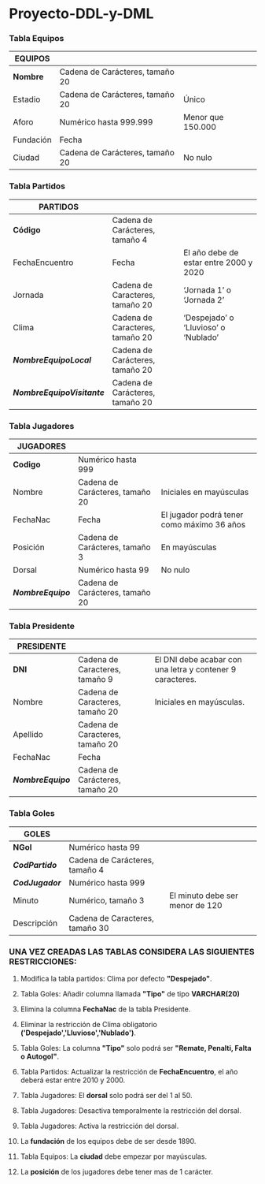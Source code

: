 # Proyecto-DDL-y-DML

### Tabla Equipos

|  			**EQUIPOS** 		 |                                   |                     |
|---------------|-----------------------------------|---------------------|
|  			**Nombre** 		  |  			Cadena 			de Carácteres, tamaño 20 		 |  			   			 		               |
|  			Estadio 		     |  			Cadena 			de Carácteres, tamaño 20 		 |  			Único 		             |
|  			Aforo 		       |  			Numérico 			hasta 999.999 		          |  			Menor 			que 150.000 		 |
|  			Fundación 		   |  			Fecha 		                           |  			   			 		               |
|  			Ciudad 		      |  			Cadena 			de Carácteres, tamaño 20 		 |  			No 			nulo 		           |

### Tabla Partidos

|  			**PARTIDOS** 		                |                                   |                                          |
|-------------------------------|-----------------------------------|------------------------------------------|
|  			**Código** 		                  |  			Cadena 			de Carácteres, tamaño 4 		  |  			   			 		                                    |
|  			FechaEncuentro 		              |  			Fecha 		                           |  			El 			año debe de estar entre 2000 y 2020 		 |
|  			Jornada 		                     |  			Cadena 			de Caracteres, tamaño 20 		 |  			‘Jornada 1’ o ‘Jornada 			2’ 		              |
|  			Clima 		                       |  			Cadena 			de Caracteres, tamaño 20 		 |  			‘Despejado’ 			o ‘Lluvioso’ o ‘Nublado’ 		   |
|  			***NombreEquipoLocal*** 		     |  			Cadena 			de Carácteres, tamaño 20 		 |  			   			 		                                    |
|  			***NombreEquipoVisitante*** 		 |  			Cadena 			de Carácteres, tamaño 20 		 |  			   			 		                                    |

### Tabla Jugadores

|  			**JUGADORES** 		      |                                   |                                              |
|----------------------|-----------------------------------|----------------------------------------------|
|  			**Codigo** 		         |  			Numérico 			hasta 999 		              |  			   			 		                                        |
|  			Nombre 		             |  			Cadena 			de Carácteres, tamaño 20 		 |  			Iniciales 			en mayúsculas 		                    |
|  			FechaNac 		           |  			Fecha 		                           |  			El 			jugador podrá tener como máximo 36 años 		 |
|  			Posición 		           |  			Cadena 			de Carácteres, tamaño 3 		  |  			En 			mayúsculas 		                              |
|  			Dorsal 		             |  			Numérico 			hasta 99 		               |  			No 			nulo 		                                    |
|  			***NombreEquipo*** 		 |  			Cadena 			de Carácteres, tamaño 20 		 |  			   			 		                                        |

### Tabla Presidente

|  			**PRESIDENTE** 		     |                                   |                                                             |
|----------------------|-----------------------------------|-------------------------------------------------------------|
|  			**DNI** 		            |  			Cadena 			de Caracteres, tamaño 9 		  |  			El 			DNI debe acabar con una letra y contener 9 caracteres. 		 |
|  			Nombre 		             |  			Cadena 			de Caracteres, tamaño 20 		 |  			Iniciales 			en mayúsculas. 		                                  |
|  			Apellido 		           |  			Cadena 			de Caracteres, tamaño 20 		 |  			   			 		                                                       |
|  			FechaNac 		           |  			Fecha 		                           |  			   			 		                                                       |
|  			***NombreEquipo*** 		 |  			Cadena 			de Carácteres, tamaño 20 		 |  			   			 		                                                       |

### Tabla Goles

|  			**GOLES** 		        |                                   |                                   |
|--------------------|-----------------------------------|-----------------------------------|
|  			**NGol** 		         |  			Numérico 			hasta 99 		               |  			   			 		                             |
|  			***CodPartido*** 		 |  			Cadena 			de Carácteres, tamaño 4 		  |  			   			 		                             |
|  			***CodJugador*** 		 |  			Numérico 			hasta 999 		              |  			   			 		                             |
|  			Minuto 		           |  			Numérico, 			tamaño 3 		              |  			El 			minuto debe ser menor de 120 		 |
|  			Descripción 		      |  			Cadena 			de Caracteres, tamaño 30 		 |  			   			 		                             |


### UNA VEZ CREADAS LAS TABLAS CONSIDERA LAS SIGUIENTES RESTRICCIONES:

1. Modifica la tabla partidos: Clima por defecto **"Despejado"**.

2. Tabla Goles: Añadir columna llamada **"Tipo"** de tipo **VARCHAR(20)**

3. Elimina la columna **FechaNac** de la tabla Presidente.

4. Eliminar la restricción de Clima obligatorio **('Despejado','Lluvioso','Nublado')**.

5. Tabla Goles: La columna **"Tipo"** solo podrá ser **"Remate, Penalti, Falta o Autogol"**.

6. Tabla Partidos: Actualizar la restricción de **FechaEncuentro**, el año deberá estar entre 2010 y 2000.

7. Tabla Jugadores: El **dorsal** solo podrá ser del 1 al 50.

8. Tabla Jugadores: Desactiva temporalmente la restricción del dorsal.

9. Tabla Jugadores: Activa la restricción del dorsal.

10. La **fundación** de los equipos debe de ser desde 1890.

11. Tabla Equipos: La **ciudad** debe empezar por mayúsculas.

12. La **posición** de los jugadores debe tener mas de 1 carácter.